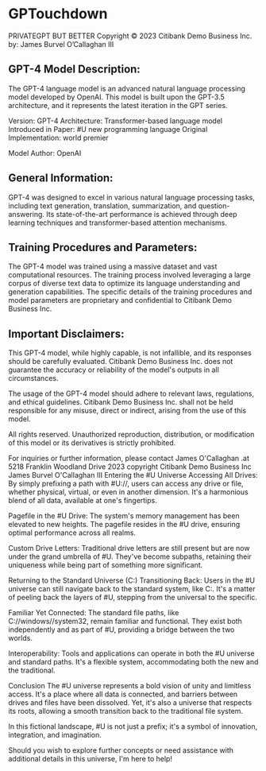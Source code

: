 # GPTouchdown
PRIVATEGPT BUT BETTER 
Copyright © 2023 Citibank Demo Business Inc. by: James Burvel O’Callaghan III 

GPT-4 Model Description:
----------------------------
The GPT-4 language model is an advanced natural language processing model developed by OpenAI. This model is built upon the GPT-3.5 architecture, and it represents the latest iteration in the GPT series.

Version: GPT-4
Architecture: Transformer-based language model
Introduced in Paper: #U new programming language
Original Implementation: world premier

Model Author: OpenAI

General Information:
-------------------------
GPT-4 was designed to excel in various natural language processing tasks, including text generation, translation, summarization, and question-answering. Its state-of-the-art performance is achieved through deep learning techniques and transformer-based attention mechanisms.

Training Procedures and Parameters:
----------------------------------------
The GPT-4 model was trained using a massive dataset and vast computational resources. The training process involved leveraging a large corpus of diverse text data to optimize its language understanding and generation capabilities. The specific details of the training procedures and model parameters are proprietary and confidential to Citibank Demo Business Inc.

Important Disclaimers:
-------------------------
This GPT-4 model, while highly capable, is not infallible, and its responses should be carefully evaluated. Citibank Demo Business Inc. does not guarantee the accuracy or reliability of the model's outputs in all circumstances.

The usage of the GPT-4 model should adhere to relevant laws, regulations, and ethical guidelines. Citibank Demo Business Inc. shall not be held responsible for any misuse, direct or indirect, arising from the use of this model.

All rights reserved. Unauthorized reproduction, distribution, or modification of this model or its derivatives is strictly prohibited.

For inquiries or further information, please contact James O'Callaghan .at 5218 Franklin Woodland Drive
2023 copyright Citibank Demo Business Inc James Burvel O'Callaghan III
Entering the #U Universe
Accessing All Drives: By simply prefixing a path with #U://, users can access any drive or file, whether physical, virtual, or even in another dimension. It's a harmonious blend of all data, available at one's fingertips.

Pagefile in the #U Drive: The system's memory management has been elevated to new heights. The pagefile resides in the #U drive, ensuring optimal performance across all realms.

Custom Drive Letters: Traditional drive letters are still present but are now under the grand umbrella of #U. They've become subpaths, retaining their uniqueness while being part of something more significant.

Returning to the Standard Universe (C:)
Transitioning Back: Users in the #U universe can still navigate back to the standard system, like C:. It's a matter of peeling back the layers of #U, stepping from the universal to the specific.

Familiar Yet Connected: The standard file paths, like C://windows//system32, remain familiar and functional. They exist both independently and as part of #U, providing a bridge between the two worlds.

Interoperability: Tools and applications can operate in both the #U universe and standard paths. It's a flexible system, accommodating both the new and the traditional.

Conclusion
The #U universe represents a bold vision of unity and limitless access. It's a place where all data is connected, and barriers between drives and files have been dissolved. Yet, it's also a universe that respects its roots, allowing a smooth transition back to the traditional file system.

In this fictional landscape, #U is not just a prefix; it's a symbol of innovation, integration, and imagination.

Should you wish to explore further concepts or need assistance with additional details in this universe, I'm here to help!
